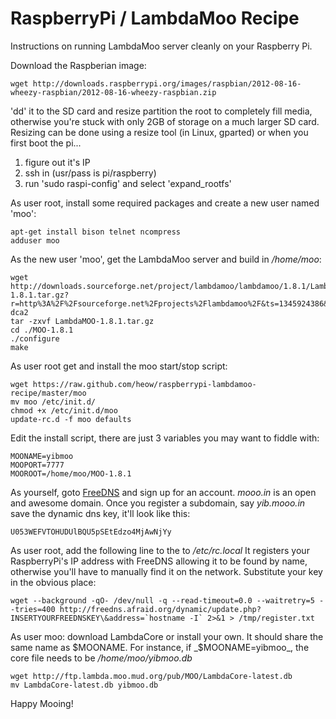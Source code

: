 RaspberryPi / LambdaMoo Recipe
===============================

Instructions on running LambdaMoo server cleanly on your Raspberry Pi.

Download the Raspberian image:

    wget http://downloads.raspberrypi.org/images/raspbian/2012-08-16-wheezy-raspbian/2012-08-16-wheezy-raspbian.zip 

'dd' it to the SD card and resize partition the root to completely fill media, otherwise you're stuck with only 2GB of storage on a much larger SD card.  Resizing can be done using a resize tool (in Linux, gparted) or when you first boot the pi...

1. figure out it's IP
2. ssh in (usr/pass is pi/raspberry)
3. run 'sudo raspi-config' and select 'expand_rootfs'

As user root, install some required packages and create a new user named 'moo':

    apt-get install bison telnet ncompress
    adduser moo

As the new user 'moo', get the LambdaMoo server and build in _/home/moo_:

    wget  http://downloads.sourceforge.net/project/lambdamoo/lambdamoo/1.8.1/LambdaMOO-1.8.1.tar.gz?r=http%3A%2F%2Fsourceforge.net%2Fprojects%2Flambdamoo%2F&ts=1345924386&use_mirror=superb-dca2
    tar -zxvf LambdaMOO-1.8.1.tar.gz
    cd ./MOO-1.8.1
    ./configure
    make

As user root get and install the moo start/stop script:

    wget https://raw.github.com/heow/raspberrypi-lambdamoo-recipe/master/moo
    mv moo /etc/init.d/
    chmod +x /etc/init.d/moo
    update-rc.d -f moo defaults

Edit the install script, there are just 3 variables you may want to fiddle with:

    MOONAME=yibmoo
    MOOPORT=7777
    MOOROOT=/home/moo/MOO-1.8.1

As yourself, goto [FreeDNS](http://freedns.afraid.org) and sign up for an account.  _mooo.in_ is an open and awesome domain.  Once you register a subdomain, say _yib.mooo.in_ save the dynamic dns key, it'll look like this:

    U053WEFVTOHUDUlBQU5pSEtEdzo4MjAwNjYy

As user root, add the following line to the to _/etc/rc.local_  It registers your RaspberryPi's IP address with FreeDNS allowing it to be found by name, otherwise you'll have to manually find it on the network.  Substitute your key in the obvious place:

    wget --background -qO- /dev/null -q --read-timeout=0.0 --waitretry=5 --tries=400 http://freedns.afraid.org/dynamic/update.php?INSERTYOURFREEDNSKEY\&address=`hostname -I` 2>&1 > /tmp/register.txt

As user moo:  download LambdaCore or install your own.  It should share the same name as $MOONAME.  For instance, if _$MOONAME=yibmoo_, the core file needs to be _/home/moo/yibmoo.db_

    wget http://ftp.lambda.moo.mud.org/pub/MOO/LambdaCore-latest.db
    mv LambdaCore-latest.db yibmoo.db

Happy Mooing!
